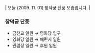 | 오늘 (2009. 11. 01) 창덕궁 단풍 모습입니다. |

### 창덕궁 단풍

- 금천교 일원 → 영화당 입구
- 영화당 일원 → 애련지 일원
- 관람정 일원 → 후원 일원